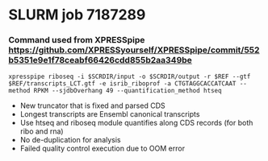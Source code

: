 # SLURM job 7187289
### Command used from XPRESSpipe https://github.com/XPRESSyourself/XPRESSpipe/commit/552b5351e9e1f78ceabf66426cdd855b2aa349be
```
xpresspipe riboseq -i $SCRDIR/input -o $SCRDIR/output -r $REF --gtf $REF/transcripts_LCT.gtf -e isrib_riboprof -a CTGTAGGCACCATCAAT --method RPKM --sjdbOverhang 49 --quantification_method htseq
```
- New truncator that is fixed and parsed CDS
- Longest transcripts are Ensembl canonical transcripts
- Use htseq and riboseq module quantifies along CDS records (for both ribo and rna)
- No de-duplication for analysis
- Failed quality control execution due to OOM error 
